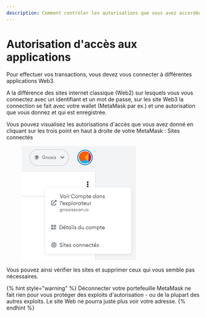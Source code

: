 ```yaml
---
description: Comment controler les autorisations que vous avez accordées
---
```


# Autorisation d'accès aux applications

Pour effectuer vos transactions, vous devez vous connecter à différentes applications Web3.

A la différence des sites internet classique (Web2) sur lesquels vous vous connectez avec un identifiant et un mot de passe, sur les site Web3 la connection se fait avec votre wallet (MetaMask par ex.) et une autorisation que vous donnez et qui est enregistrée.

Vous pouvez visualisez les autorisations d'accès que vous avez donné en cliquant sur les trois point en haut à droite de votre MetaMask : Sites connectés

<figure><img src="../.gitbook/assets/image (73).png" alt=""><figcaption></figcaption></figure>

Vous pouvez ainsi vérifier les sites et supprimer ceux qui vous semble pas nécessaires.

{% hint style="warning" %}
Déconnecter votre portefeuille MetaMask ne fait rien pour vous protéger des exploits d'autorisation - ou de la plupart des autres exploits. Le site Web ne pourra juste plus voir votre adresse.
{% endhint %}
